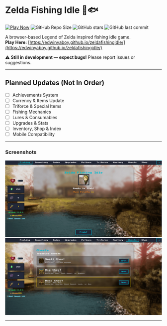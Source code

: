 # Zelda Fishing Idle 🎣🐟

[![Play Now](https://img.shields.io/badge/Play_Now-🎮-blue?style=for-the-badge)](https://edwinyaboy.github.io/zeldafishingidle/)
![GitHub Repo Size](https://img.shields.io/github/repo-size/edwinyaboy/zeldafishingidle?style=flat-square)
![GitHub stars](https://img.shields.io/github/stars/edwinyaboy/zeldafishingidle?style=flat-square)
![GitHub last commit](https://img.shields.io/github/last-commit/edwinyaboy/zeldafishingidle?style=flat-square)

A browser-based Legend of Zelda inspired fishing idle game.  
**Play Here:** [https://edwinyaboy.github.io/zeldafishingidle/](https://edwinyaboy.github.io/zeldafishingidle/)

⚠️ **Still in development — expect bugs!** Please report issues or suggestions.

---

## Planned Updates (Not In Order)

- [ ] Achievements System
- [ ] Currency & Items Update
- [ ] Triforce & Special Items
- [ ] Fishing Mechanics
- [ ] Lures & Consumables
- [ ] Upgrades & Stats
- [ ] Inventory, Shop & Index
- [ ] Mobile Compatibility

---

### Screenshots
<a href="screenshot.png">
  <img src="screenshot.png" width="600" alt="Gameplay Screenshot">
</a>
<a href="screenshot2.png">
  <img src="screenshot2.png" width="600" alt="Chest Screenshot">
</a>

---
